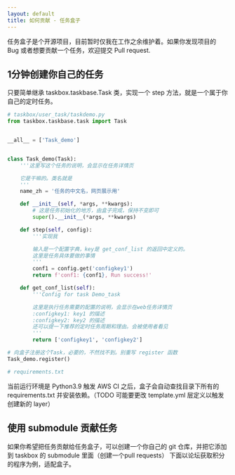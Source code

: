 ```yaml
---
layout: default
title: 如何贡献 - 任务盒子
---
```


任务盒子是个开源项目，目前暂时仅我在工作之余维护着。如果你发现项目的 Bug 或者想要贡献一个任务，欢迎提交 Pull request.


## 1分钟创建你自己的任务

只要简单继承 taskbox.taskbase.Task 类，实现一个 step 方法，就是一个属于你自己的定时任务。

```python
# taskbox/user_task/taskdemo.py
from taskbox.taskbase.task import Task


__all__ = ['Task_demo']


class Task_demo(Task):
    '''这里写这个任务的说明，会显示在任务详情页

    它是干嘛的。类名就是
    '''
    name_zh = '任务的中文名，网页展示用'

    def __init__(self, *args, **kwargs):
        # 这是任务初始化的地方，由盒子完成，保持不变即可
        super().__init__(*args, **kwargs)

    def step(self, config):
        '''实现我

        输入是一个配置字典，key是 get_conf_list 的返回中定义的。
        这里是任务具体要做的事情
        '''
        conf1 = config.get('configkey1')
        return f'conf1: {conf1}, Run success!'

    def get_conf_list(self):
        '''Config for task Demo_task

        这里是执行任务需要的配置的说明，会显示在web任务详情页
        :configkey1: key1 的描述
        :configkey2: key2 的描述
        还可以提一下推荐的定时任务周期和理由。会被使用者看见
        '''
        return ['configkey1', 'configkey2']

# 向盒子注册这个Task，必要的，不然找不到。别重写 register 函数
Task_demo.register()

# requirements.txt

```

当前运行环境是 Python3.9
触发 AWS CI 之后，盒子会自动查找目录下所有的 requirements.txt 并安装依赖。（TODO 可能要更改 template.yml 层定义以触发创建新的 layer）

## 使用 submodule 贡献任务

如果你希望把任务贡献给任务盒子，可以创建一个你自己的 git 仓库，并把它添加到 taskbox 的 submodule 里面（创建一个pull requests）
下面以论坛获取积分的程序为例，适配盒子。


